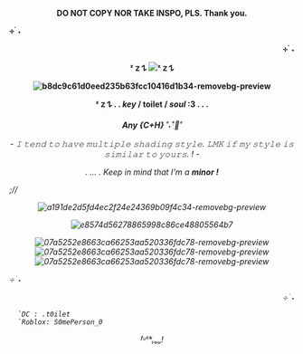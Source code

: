 <p align="center"> <b> DO NOT COPY NOR TAKE INSPO, PLS. Thank you.</a>

⊹ ࣪ ˖ <p align="right">⊹ ࣪ ˖ <p align="center"> ᶻ 𝗓 𐰁 ![](https://komarev.com/ghpvc/?username=gaslightt&color=251f1d&label=GAY+PEOPLE+COUNT&abbreviated=true&style=plastic)ᶻ 𝗓 𐰁 <p align="center"> ![b8dc9c61d0eed235b63fcc10416d1b34-removebg-preview](https://github.com/user-attachments/assets/afa68392-e3b0-4797-b975-feb7be44a39b)


<p align="center"> ᶻ 𝗓 𐰁 . . <b><i>key</i></b>  / <b <i>toilet</i> </b> / <b> <i>soul</i> </b>:3   .   .   . 

<p align="center">     <i> Any {C+H} </b> ˚˖𓍢ִ໋🦢˚

<p align="center"> - 𝙸 𝚝𝚎𝚗𝚍 𝚝𝚘 𝚑𝚊𝚟𝚎 𝚖𝚞𝚕𝚝𝚒𝚙𝚕𝚎 𝚜𝚑𝚊𝚍𝚒𝚗𝚐 𝚜𝚝𝚢𝚕𝚎. 𝙻𝙼𝙺 𝚒𝚏 𝚖𝚢 𝚜𝚝𝚢𝚕𝚎 𝚒𝚜 𝚜𝚒𝚖𝚒𝚕𝚊𝚛 𝚝𝚘 𝚢𝚘𝚞𝚛𝚜. ! -

<p align="center"> .                 ...                  . Keep in mind that I'm a <b>minor !</b> 

;// <p align="center">![a191de2d5fd4ec2f24e24369b09f4c34-removebg-preview](https://github.com/user-attachments/assets/635bc0c3-b4fa-459b-968a-0179e93dda1e)<p align="center">![e8574d56278865998c86ce48805564b7](https://github.com/user-attachments/assets/ec78bada-67d9-464a-a4d4-6a71520c3581)<p align="center">![07a5252e8663ca66253aa520336fdc78-removebg-preview](https://github.com/user-attachments/assets/72a1a569-7713-4dc0-a5ac-cf1108049729)![07a5252e8663ca66253aa520336fdc78-removebg-preview](https://github.com/user-attachments/assets/72a1a569-7713-4dc0-a5ac-cf1108049729)![07a5252e8663ca66253aa520336fdc78-removebg-preview](https://github.com/user-attachments/assets/72a1a569-7713-4dc0-a5ac-cf1108049729)



⊹ ࣪ ˖ <p align="right">⊹ ࣪ ˖

      `DC : .t0ilet 
      `Roblox: S0mePerson_0
<p align="center"> ᶠᶸᶜᵏᵧₒᵤ!
